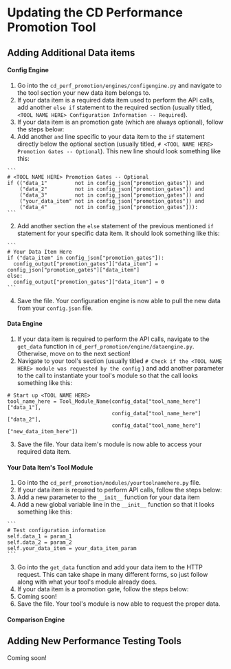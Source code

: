 # Updating the CD Performance Promotion Tool

## Adding Additional Data items
#### Config Engine
1. Go into the ```cd_perf_promotion/engines/configengine.py``` and navigate to the tool section your new data item belongs to.
2. If your data item is a required data item used to perform the API calls, add another ```else if``` statement to the required section (usually titled, ```<TOOL NAME HERE> Configuration Information -- Required```).
3. If your data item is an promotion gate (which are always optional), follow the steps below:
  1. Add another ```and``` line specific to your data item to the ``if`` statement directly below the optional section (usually titled, ```# <TOOL NAME HERE> Promotion Gates -- Optional```). This new line should look something like this:

    ```
    # <TOOL NAME HERE> Promotion Gates -- Optional
    if (("data_1"         not in config_json["promotion_gates"]) and
        ("data_2"         not in config_json["promotion_gates"]) and
        ("data_3"         not in config_json["promotion_gates"]) and
        ("your_data_item" not in config_json["promotion_gates"]) and
        ("data_4"         not in config_json["promotion_gates"])):
    ```
  2. Add another section the ``else`` statement of the previous mentioned ``if`` statement for your specific data item. It should look something like this:

    ```
    # Your Data Item Here
    if ("data_item" in config_json["promotion_gates"]):
      config_output["promotion_gates"]["data_item"] = config_json["promotion_gates"]["data_item"]
    else:
      config_output["promotion_gates"]["data_item"] = 0
    ```
4. Save the file. Your configuration engine is now able to pull the new data from your ```config.json``` file.

#### Data Engine
1. If your data item is required to perform the API calls, navigate to the ```get_data``` function in ```cd_perf_promotion/engine/dataengine.py```. Otherwise, move on to the next section!
2. Navigate to your tool's section (usually titled ```# Check if the <TOOL NAME HERE> module was requested by the config``` ) and add another parameter to the call to instantiate your tool's module so that the call looks something like this:

  ```
  # Start up <TOOL NAME HERE>
  tool_name_here = Tool_Module_Name(config_data["tool_name_here"]["data_1"],
                                    config_data["tool_name_here"]["data_2"],
                                    config_data["tool_name_here"]["new_data_item_here"])
  ```
3. Save the file. Your data item's module is now able to access your required data item.

#### Your Data Item's Tool Module
1. Go into the ```cd_perf_promotion/modules/yourtoolnamehere.py``` file.
2. If your data item is required to perform API calls, follow the steps below:
  1. Add a new parameter to the ``__init__`` function for your data item
  2. Add a new global variable line in the ``__init__`` function so that it looks something like this:

    ```
    # Test configuration information
    self.data_1 = param_1
    self.data_2 = param_2
    self.your_data_item = your_data_item_param
    ```
  3. Go into the ```get_data``` function and add your data item to the HTTP request. This can take shape in many different forms, so just follow along with what your tool's module already does.
3. If your data item is a promotion gate, follow the steps below:
  1. Coming soon!
4. Save the file. Your tool's module is now able to request the proper data.

#### Comparison Engine

## Adding New Performance Testing Tools
Coming soon!
